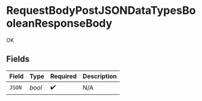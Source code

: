 # RequestBodyPostJSONDataTypesBooleanResponseBody

OK


## Fields

| Field              | Type               | Required           | Description        |
| ------------------ | ------------------ | ------------------ | ------------------ |
| `JSON`             | *bool*             | :heavy_check_mark: | N/A                |